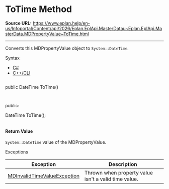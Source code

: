 # ToTime Method

**Source URL:** https://www.eplan.help/en-us/Infoportal/Content/api/2026/Eplan.EplApi.MasterDatau~Eplan.EplApi.MasterData.MDPropertyValue~ToTime.html

---

Converts this MDPropertyValue object to `System::DateTime`.

Syntax

- [C#](#i-syntax-CS)
- [C++/CLI](#i-syntax-CPP2005)

```
```
public DateTime ToTime()
```
```

```
```
public:

DateTime ToTime();
```
```

#### Return Value

`System::DateTime` value of the MDPropertyValue.

Exceptions

| Exception | Description |
| --- | --- |
| [MDInvalidTimeValueException](Eplan.EplApi.MasterDatau~Eplan.EplApi.MasterData.MDInvalidTimeValueException.html) | Thrown when property value isn't a valid time value. |
